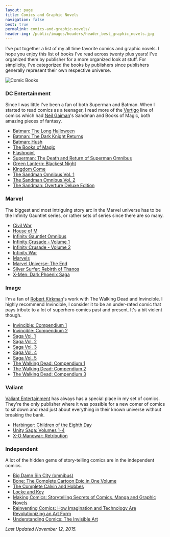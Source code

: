```yaml
---
layout: page
title: Comics and Graphic Novels
navigation: false
best: true
permalink: comics-and-graphic-novels/
header-img: /public/images/headers/header_best_graphic_novels.jpg
---
```


I've put together a list of my all time favorite comics and graphic novels. I hope you enjoy this list of books I've read across twenty plus years! I've organized them by publisher for a more organized look at stuff. For simplicity, I've categorized the books by publishers since publishers generally represent their own respective universe.

![Comic Books](http://1.bp.blogspot.com/-2_xhbBLK3rQ/U_KCntY80oI/AAAAAAABw1Q/QH8n0WviyIg/s1600/2014-08-18%2Bat%2B15-39-19.jpg)

### DC Entertainment

Since I was little I've been a fan of both Superman and Batman. When I started to read comics as a teenager, I read more of the <a href="http://www.vertigocomics.com/">Vertigo</a> line of comics which had <a href="http://www.neilgaiman.com/">Neil Gaiman</a>'s Sandman and Books of Magic, both amazing pieces of fantasy.

* [Batman: The Long Halloween](http://www.amazon.com/gp/product/1401232590/ref=as_li_qf_sp_asin_tl?ie=UTF8&amp;camp=1789&amp;creative=9325&amp;creativeASIN=1401232590&amp;linkCode=as2&amp;tag=sunpech-20)
* [Batman: The Dark Knight Returns](http://www.amazon.com/gp/product/1563893428/ref=as_li_ss_tl?ie=UTF8&amp;tag=sunpech-20&amp;linkCode=as2&amp;camp=1789&amp;creative=390957&amp;creativeASIN=1563893428)
* [Batman: Hush](http://www.amazon.com/gp/product/1401223176/ref=as_li_tl?ie=UTF8&camp=1789&creative=390957&creativeASIN=1401223176&linkCode=as2&tag=sunpech-20&linkId=AWOJT7W2Y6WZTLYL)
* [The Books of Magic](http://www.amazon.com/gp/product/1563890828/ref=as_li_ss_tl?ie=UTF8&amp;tag=sunpech-20&amp;linkCode=as2&amp;camp=1789&amp;creative=390957&amp;creativeASIN=1563890828)
* [Flashpoint](http://www.amazon.com/gp/product/1401233384/ref=as_li_tl?ie=UTF8&camp=1789&creative=390957&creativeASIN=1401233384&linkCode=as2&tag=sunpech-20&linkId=C3R3NGUQ5ZHNPJ3P)
* [Superman: The Death and Return of Superman Omnibus](http://www.amazon.com/gp/product/1401238645/ref=as_li_ss_tl?ie=UTF8&amp;camp=1789&amp;creative=390957&amp;creativeASIN=1401238645&amp;linkCode=as2&amp;tag=sunpech-20)
* [Green Lantern: Blackest Night](http://www.amazon.com/gp/product/1401229522/ref=as_li_ss_tl?ie=UTF8&amp;tag=sunpech-20&amp;linkCode=as2&amp;camp=1789&amp;creative=390957&amp;creativeASIN=1401229522)
* [Kingdom Come](http://www.amazon.com/gp/product/1401220347/ref=as_li_ss_tl?ie=UTF8&amp;tag=sunpech-20&amp;linkCode=as2&amp;camp=1789&amp;creative=390957&amp;creativeASIN=1401220347)
* [The Sandman Omnibus Vol. 1](http://www.amazon.com/gp/product/1401241883/ref=as_li_tl?ie=UTF8&amp;camp=1789&amp;creative=390957&amp;creativeASIN=1401241883&amp;linkCode=as2&amp;tag=sunpech-20&amp;linkId=SRCROWPSC5S7KO5T)
* [The Sandman Omnibus Vol. 2](http://www.amazon.com/gp/product/1401243142/ref=as_li_tl?ie=UTF8&amp;camp=1789&amp;creative=390957&amp;creativeASIN=1401243142&amp;linkCode=as2&amp;tag=sunpech-20&amp;linkId=736VMBDZVZB7B7FV)
* [The Sandman: Overture Deluxe Edition](http://www.amazon.com/gp/product/1401248969/ref=as_li_tl?ie=UTF8&camp=1789&creative=390957&creativeASIN=1401248969&linkCode=as2&tag=sunpech-20&linkId=UTHJHOCJHFN32P3W)

### Marvel

The biggest and most intriguing story arc in the Marvel universe has to be the Infinity Gauntlet series, or rather sets of series since there are so many.

* [Civil War](http://www.amazon.com/gp/product/078512179X/ref=as_li_tl?ie=UTF8&camp=1789&creative=390957&creativeASIN=078512179X&linkCode=as2&tag=sunpech-20&linkId=AGJX7AOSBFS2HBI5)
* [House of M](http://www.amazon.com/gp/product/0785117210/ref=as_li_tl?ie=UTF8&camp=1789&creative=390957&creativeASIN=0785117210&linkCode=as2&tag=sunpech-20&linkId=VVI5OMHWANMO3OPU)
* [Infinity Gauntlet Omnibus](http://www.amazon.com/gp/product/078515468X/ref=as_li_tl?ie=UTF8&amp;camp=1789&amp;creative=390957&amp;creativeASIN=078515468X&amp;linkCode=as2&amp;tag=sunpech-20&amp;linkId=ED7TM2FJASCAYE5W)
* [Infinity Crusade - Volume 1](http://www.amazon.com/gp/product/0785131272/ref=as_li_qf_sp_asin_il_tl?ie=UTF8&amp;camp=1789&amp;creative=9325&amp;creativeASIN=0785131272&amp;linkCode=as2&amp;tag=sunpech-20)
* [Infinity Crusade - Volume 2](http://www.amazon.com/gp/product/0785131280/ref=as_li_qf_sp_asin_il_tl?ie=UTF8&amp;camp=1789&amp;creative=9325&amp;creativeASIN=0785131280&amp;linkCode=as2&amp;tag=sunpech-20)
* [Infinity War](http://www.amazon.com/gp/product/0785121056/ref=as_li_qf_sp_asin_il_tl?ie=UTF8&amp;camp=1789&amp;creative=9325&amp;creativeASIN=0785121056&amp;linkCode=as2&amp;tag=sunpech-20)
* [Marvels](http://www.amazon.com/gp/product/078514286X/ref=as_li_qf_sp_asin_il_tl?ie=UTF8&amp;camp=1789&amp;creative=9325&amp;creativeASIN=078514286X&amp;linkCode=as2&amp;tag=sunpech-20)
* [Marvel Universe: The End](http://www.amazon.com/gp/product/0785145710/ref=as_li_qf_sp_asin_il_tl?ie=UTF8&amp;camp=1789&amp;creative=9325&amp;creativeASIN=0785145710&amp;linkCode=as2&amp;tag=sunpech-20)
* [Silver Surfer: Rebirth of Thanos](http://www.amazon.com/gp/product/0785166432/ref=as_li_ss_tl?ie=UTF8&amp;camp=1789&amp;creative=390957&amp;creativeASIN=0785166432&amp;linkCode=as2&amp;tag=sunpech-20)
* [X-Men: Dark Phoenix Saga](http://www.amazon.com/gp/product/0785164219/ref=as_li_qf_sp_asin_il_tl?ie=UTF8&amp;camp=1789&amp;creative=9325&amp;creativeASIN=0785164219&amp;linkCode=as2&amp;tag=sunpech-20)


### Image

I'm a fan of <a href="http://en.wikipedia.org/wiki/Robert_Kirkman">Robert Kirkman</a>'s work with The Walking Dead and Invincible. I highly recommend Invincible, I consider it to be an under-rated comic that pays tribute to a lot of superhero comics past and present. It's a bit violent though.

* [Invincible: Compendium 1](http://www.amazon.com/gp/product/1607064111/ref=as_li_ss_tl?ie=UTF8&amp;camp=1789&amp;creative=390957&amp;creativeASIN=1607064111&amp;linkCode=as2&amp;tag=sunpech-20)
* [Invincible: Compendium 2](http://www.amazon.com/gp/product/1607067722/ref=as_li_tl?ie=UTF8&amp;camp=1789&amp;creative=390957&amp;creativeASIN=1607067722&amp;linkCode=as2&amp;tag=sunpech-20&amp;linkId=2FXMCQV4GQ3VYY3E)
* [Saga Vol. 1](http://www.amazon.com/gp/product/1607066017/ref=as_li_qf_sp_asin_il_tl?ie=UTF8&amp;camp=1789&amp;creative=9325&amp;creativeASIN=1607066017&amp;linkCode=as2&amp;tag=sunpech-20)
* [Saga Vol. 2](http://www.amazon.com/gp/product/1607066920/ref=as_li_tl?ie=UTF8&camp=1789&creative=390957&creativeASIN=1607066920&linkCode=as2&tag=sunpech-20&linkId=GFYKLWUBA6Z437VT)
* [Saga Vol. 3](http://www.amazon.com/gp/product/1607069318/ref=as_li_tl?ie=UTF8&camp=1789&creative=390957&creativeASIN=1607069318&linkCode=as2&tag=sunpech-20&linkId=A5ONREX4OU4VHWEC)
* [Saga Vol. 4](http://www.amazon.com/gp/product/1632150778/ref=as_li_tl?ie=UTF8&camp=1789&creative=390957&creativeASIN=1632150778&linkCode=as2&tag=sunpech-20&linkId=DLY47VH5WODV57M4)
* [Saga Vol. 5](http://www.amazon.com/gp/product/1632154382/ref=as_li_tl?ie=UTF8&camp=1789&creative=390957&creativeASIN=1632154382&linkCode=as2&tag=sunpech-20&linkId=DOGRF3S6KAUEHHQU)
* [The Walking Dead: Compendium 1](http://www.amazon.com/gp/product/1607060760/ref=as_li_ss_tl?ie=UTF8&amp;tag=sunpech-20&amp;linkCode=as2&amp;camp=1789&amp;creative=390957&amp;creativeASIN=1607060760)
* [The Walking Dead: Compendium 2](http://www.amazon.com/gp/product/1607065967/ref=as_li_qf_sp_asin_il_tl?ie=UTF8&amp;camp=1789&amp;creative=9325&amp;creativeASIN=1607065967&amp;linkCode=as2&amp;tag=sunpech-20)
* [The Walking Dead: Compendium 3](http://www.amazon.com/gp/product/1632154560/ref=as_li_tl?ie=UTF8&camp=1789&creative=390957&creativeASIN=1632154560&linkCode=as2&tag=sunpech-20&linkId=DX6KLUM44IHDTGGI)

### Valiant

[Valiant Entertainment](http://valiantuniverse.com/) has always has a special place in my set of comics. They're the only publisher where it was possible for a new comer of comics to sit down and read just about everything in their known universe without breaking the bank.

* [Harbinger: Children of the Eighth Day]( http://www.amazon.com/gp/product/B000O2MIBS/ref=as_li_qf_sp_asin_il_tl?ie=UTF8&amp;camp=1789&amp;creative=9325&amp;creativeASIN=B000O2MIBS&amp;linkCode=as2&amp;tag=sunpech-20)
* [Unity Saga: Volumes 1-4](http://www.amazon.com/gp/product/B001EH3YLA/ref=as_li_ss_tl?ie=UTF8&amp;camp=1789&amp;creative=390957&amp;creativeASIN=B001EH3YLA&amp;linkCode=as2&amp;tag=sunpech-20)
* [X-O Manowar: Retribution](http://www.amazon.com/gp/product/B000SHWAEO/ref=as_li_qf_sp_asin_il_tl?ie=UTF8&amp;camp=1789&amp;creative=9325&amp;creativeASIN=B000SHWAEO&amp;linkCode=as2&amp;tag=sunpech-20)

### Independent

A lot of the hidden gems of story-telling comics are in the independent comics.

* [Big Damn Sin City (omnibus)](http://www.amazon.com/gp/product/1616552379/ref=as_li_tl?ie=UTF8&amp;camp=1789&amp;creative=390957&amp;creativeASIN=1616552379&amp;linkCode=as2&amp;tag=sunpech-20&amp;linkId=BHLSLW5HI6LRWBX2)
* [Bone: The Complete Cartoon Epic in One Volume](http://www.amazon.com/gp/product/188896314X/ref=as_li_ss_tl?ie=UTF8&amp;tag=sunpech-20&amp;linkCode=as2&amp;camp=1789&amp;creative=390957&amp;creativeASIN=188896314X)
* [The Complete Calvin and Hobbes](http://www.amazon.com/gp/product/1449433251/ref=as_li_qf_sp_asin_il_tl?ie=UTF8&amp;camp=1789&amp;creative=9325&amp;creativeASIN=1449433251&amp;linkCode=as2&amp;tag=sunpech-20)
* [Locke and Key](http://www.amazon.com/gp/product/1631401394/ref=as_li_tl?ie=UTF8&camp=1789&creative=390957&creativeASIN=1631401394&linkCode=as2&tag=sunpech-20&linkId=CZUBJSJVHIHKCXH4)
* [Making Comics: Storytelling Secrets of Comics, Manga and Graphic Novels](http://www.amazon.com/gp/product/0060780940/ref=as_li_qf_sp_asin_il_tl?ie=UTF8&amp;camp=1789&amp;creative=9325&amp;creativeASIN=0060780940&amp;linkCode=as2&amp;tag=sunpech-20)
* [Reinventing Comics: How Imagination and Technology Are Revolutionizing an Art Form](http://www.amazon.com/gp/product/0060953500/ref=as_li_qf_sp_asin_il_tl?ie=UTF8&amp;camp=1789&amp;creative=9325&amp;creativeASIN=0060953500&amp;linkCode=as2&amp;tag=sunpech-20)
* [Understanding Comics: The Invisible Art](http://www.amazon.com/gp/product/006097625X/ref=as_li_ss_tl?ie=UTF8&amp;tag=sunpech-20&amp;linkCode=as2&amp;camp=1789&amp;creative=390957&amp;creativeASIN=006097625X)


<i>Last Updated November 12, 2015.</i>
